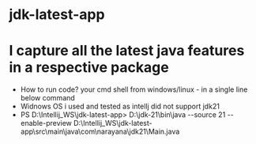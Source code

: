 # jdk-latest-app
# I capture all the latest java features in a respective package

- How to run code? your cmd shell from windows/linux - in a single line below command
- Widnows OS i used and tested as intellj did not support jdk21
- PS D:\Intellij_WS\jdk-latest-app> D:\jdk-21\bin\java  --source 21 --enable-preview 
D:\Intellij_WS\jdk-latest-app\src\main\java\com\narayana\jdk21\Main.java    

